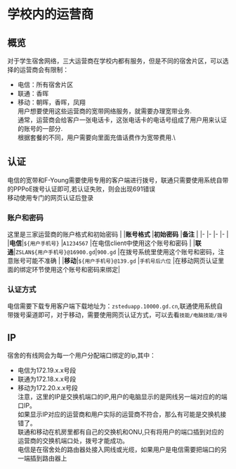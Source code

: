 # 学校内的运营商
## 概览
对于学生宿舍网络，三大运营商在学校内都有服务，但是不同的宿舍片区，可以选择的运营商会有限制：

- 电信：所有宿舍片区
- 联通：香晖
- 移动：朝晖，香晖，凤翔\
用户想要使用这些运营商的宽带网络服务，就需要办理宽带业务.\
通常，运营商会给客户一张电话卡，这张电话卡的电话号组成了用户用来认证的账号的一部分.\
根据套餐的不同，用户需要向里面充值话费作为宽带费用.\
## 认证
电信的宽带和F-Young需要使用专用的客户端进行拨号，联通只需要使用系统自带的PPPoE拨号认证即可,若认证失败，则会出现691错误\
移动使用专门的网页认证后登录
### 账户和密码
这里是三家运营商的账户格式和初始密码
|       |**账号格式**                 |**初始密码**      |**备注**                                    |
|-      |-                           |-                |-                                         |
|**电信**|`${用户手机号}`              |`A1234567`       |在电信client中使用这个账号和密码               |
|**联通**|`ZSLAN${用户手机号}@16900.gd`|`900.gd`         |在拨号系统里使用这个账号和密码，注意账号可能不准确 |
|**移动**|`${用户手机号}@139.gd`       |`手机号后六位`     |在移动网页认证里面的绑定环节使用这个账号和密码来绑定|

### 认证方式
电信需要下载专用客户端下载地址为：`zsteduapp.10000.gd.cn`,联通使用系统自带拨号渠道即可，对于移动，需要使用网页认证方式，可以去看`技能/电脑技能/拨号`
## IP
宿舍的有线网会为每一个用户分配端口绑定的ip,其中：
- 电信为172.19.x.x号段
- 联通为172.18.x.x号段
- 移动为172.20.x.x号段\
注意，这里的IP是交换机端口的IP,用户的电脑显示的是网线另一端对应的的端口IP。\
如果显示IP对应的运营商和用户实际的运营商不符合，那么有可能是交换机接错了。\
联通和移动在机房里都有自己的交换机和ONU,只有将用户的端口插到对应的运营商的交换机端口处，拨号才能成功。\
电信是在宿舍处的路由器处接入网线或光缆，如果用户是电信需要把端口的另一端插到路由器上
